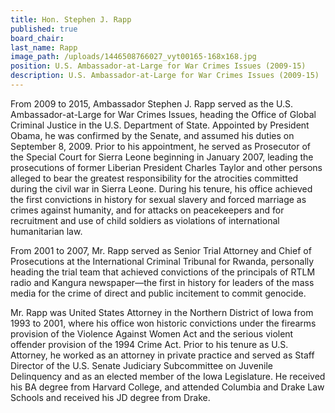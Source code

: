 ```yaml
---
title: Hon. Stephen J. Rapp
published: true
board_chair:
last_name: Rapp
image_path: /uploads/1446508766027_vyt00165-168x168.jpg
position: U.S. Ambassador-at-Large for War Crimes Issues (2009-15)
description: U.S. Ambassador-at-Large for War Crimes Issues (2009-15)
---
```


From 2009 to 2015, Ambassador Stephen J. Rapp served as the U.S. Ambassador-at-Large for War Crimes Issues, heading the Office of Global Criminal Justice in the U.S. Department of State. Appointed by President Obama, he was confirmed by the Senate, and assumed his duties on September 8, 2009. Prior to his appointment, he served as Prosecutor of the Special Court for Sierra Leone beginning in January 2007, leading the prosecutions of former Liberian President Charles Taylor and other persons alleged to bear the greatest responsibility for the atrocities committed during the civil war in Sierra Leone. During his tenure, his office achieved the first convictions in history for sexual slavery and forced marriage as crimes against humanity, and for attacks on peacekeepers and for recruitment and use of child soldiers as violations of international humanitarian law.

From 2001 to 2007, Mr. Rapp served as Senior Trial Attorney and Chief of Prosecutions at the International Criminal Tribunal for Rwanda, personally heading the trial team that achieved convictions of the principals of RTLM radio and Kangura newspaper—the first in history for leaders of the mass media for the crime of direct and public incitement to commit genocide.

Mr. Rapp was United States Attorney in the Northern District of Iowa from 1993 to 2001, where his office won historic convictions under the firearms provision of the Violence Against Women Act and the serious violent offender provision of the 1994 Crime Act. Prior to his tenure as U.S. Attorney, he worked as an attorney in private practice and served as Staff Director of the U.S. Senate Judiciary Subcommittee on Juvenile Delinquency and as an elected member of the Iowa Legislature. He received his BA degree from Harvard College, and attended Columbia and Drake Law Schools and received his JD degree from Drake.